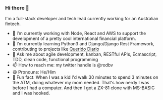 ### Hi there 👋

I'm a full-stack developer and tech lead currently working for an Australian fintech.

- 🔭  I’m currently working with Node, React and AWS to support the development of a pretty cool international financial platform.
- 🌱  I’m currently learning Python3 and Django/Django Rest Framework, contributing to projects like [Querido Diario](https://github.com/okfn-brasil/querido-diario)
- 💬  Ask me about agile development, kanban, RESTful APIs, Ecmascript, TDD, clean code, functional programming
- 📫  How to reach me: my twitter handle is @rodbv
- 😄  Pronouns: He/Him
- 🥴  Fun fact: When I was a kid I'd walk 30 minutes to spend 3 minutes on the ATM, doing whatever my mom needed. That's how nerdy I was before I had a computer. And then I got a ZX-81 clone with MS-BASIC and I was hooked.
